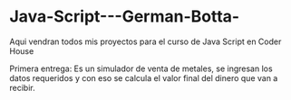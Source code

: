 # Java-Script---German-Botta-
Aqui vendran todos mis proyectos para el curso de Java Script en Coder House 

Primera entrega: Es un simulador de venta de metales, se ingresan los datos requeridos y con eso se calcula el valor final del dinero que van a recibir. 
